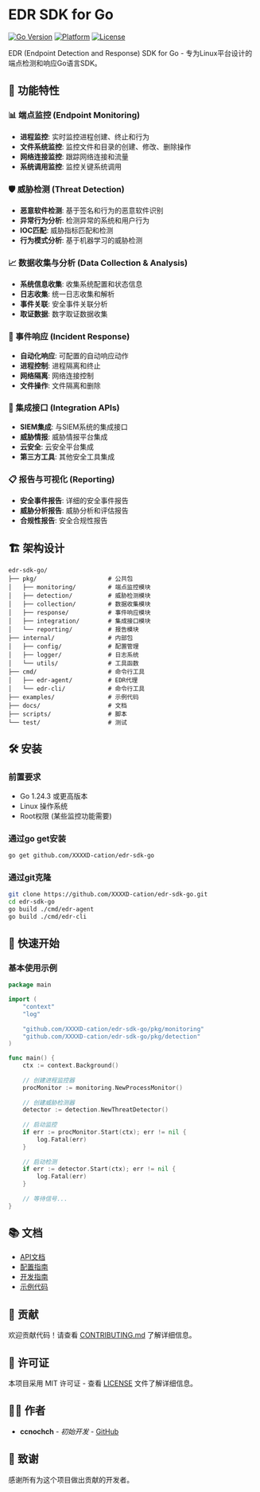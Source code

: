 # EDR SDK for Go

[![Go Version](https://img.shields.io/badge/Go-1.24.3-blue.svg)](https://golang.org)
[![Platform](https://img.shields.io/badge/Platform-Linux-green.svg)](https://www.linux.org)
[![License](https://img.shields.io/badge/License-MIT-yellow.svg)](LICENSE)

EDR (Endpoint Detection and Response) SDK for Go - 专为Linux平台设计的端点检测和响应Go语言SDK。

## 🚀 功能特性

### 📊 端点监控 (Endpoint Monitoring)
- **进程监控**: 实时监控进程创建、终止和行为
- **文件系统监控**: 监控文件和目录的创建、修改、删除操作
- **网络连接监控**: 跟踪网络连接和流量
- **系统调用监控**: 监控关键系统调用

### 🛡️ 威胁检测 (Threat Detection)
- **恶意软件检测**: 基于签名和行为的恶意软件识别
- **异常行为分析**: 检测异常的系统和用户行为
- **IOC匹配**: 威胁指标匹配和检测
- **行为模式分析**: 基于机器学习的威胁检测

### 📈 数据收集与分析 (Data Collection & Analysis)
- **系统信息收集**: 收集系统配置和状态信息
- **日志收集**: 统一日志收集和解析
- **事件关联**: 安全事件关联分析
- **取证数据**: 数字取证数据收集

### 🚨 事件响应 (Incident Response)
- **自动化响应**: 可配置的自动响应动作
- **进程控制**: 进程隔离和终止
- **网络隔离**: 网络连接控制
- **文件操作**: 文件隔离和删除

### 🔗 集成接口 (Integration APIs)
- **SIEM集成**: 与SIEM系统的集成接口
- **威胁情报**: 威胁情报平台集成
- **云安全**: 云安全平台集成
- **第三方工具**: 其他安全工具集成

### 📋 报告与可视化 (Reporting)
- **安全事件报告**: 详细的安全事件报告
- **威胁分析报告**: 威胁分析和评估报告
- **合规性报告**: 安全合规性报告

## 🏗️ 架构设计

```
edr-sdk-go/
├── pkg/                    # 公共包
│   ├── monitoring/         # 端点监控模块
│   ├── detection/          # 威胁检测模块
│   ├── collection/         # 数据收集模块
│   ├── response/           # 事件响应模块
│   ├── integration/        # 集成接口模块
│   └── reporting/          # 报告模块
├── internal/               # 内部包
│   ├── config/             # 配置管理
│   ├── logger/             # 日志系统
│   └── utils/              # 工具函数
├── cmd/                    # 命令行工具
│   ├── edr-agent/          # EDR代理
│   └── edr-cli/            # 命令行工具
├── examples/               # 示例代码
├── docs/                   # 文档
├── scripts/                # 脚本
└── test/                   # 测试
```

## 🛠️ 安装

### 前置要求
- Go 1.24.3 或更高版本
- Linux 操作系统
- Root权限 (某些监控功能需要)

### 通过go get安装

```bash
go get github.com/XXXXD-cation/edr-sdk-go
```

### 通过git克隆

```bash
git clone https://github.com/XXXXD-cation/edr-sdk-go.git
cd edr-sdk-go
go build ./cmd/edr-agent
go build ./cmd/edr-cli
```

## 🚀 快速开始

### 基本使用示例

```go
package main

import (
    "context"
    "log"
    
    "github.com/XXXXD-cation/edr-sdk-go/pkg/monitoring"
    "github.com/XXXXD-cation/edr-sdk-go/pkg/detection"
)

func main() {
    ctx := context.Background()
    
    // 创建进程监控器
    procMonitor := monitoring.NewProcessMonitor()
    
    // 创建威胁检测器
    detector := detection.NewThreatDetector()
    
    // 启动监控
    if err := procMonitor.Start(ctx); err != nil {
        log.Fatal(err)
    }
    
    // 启动检测
    if err := detector.Start(ctx); err != nil {
        log.Fatal(err)
    }
    
    // 等待信号...
}
```

## 📚 文档

- [API文档](docs/api.md)
- [配置指南](docs/configuration.md)
- [开发指南](docs/development.md)
- [示例代码](examples/)

## 🤝 贡献

欢迎贡献代码！请查看 [CONTRIBUTING.md](CONTRIBUTING.md) 了解详细信息。

## 📄 许可证

本项目采用 MIT 许可证 - 查看 [LICENSE](LICENSE) 文件了解详细信息。

## 👨‍💻 作者

- **ccnochch** - *初始开发* - [GitHub](https://github.com/ccnochch)

## 🙏 致谢

感谢所有为这个项目做出贡献的开发者。 